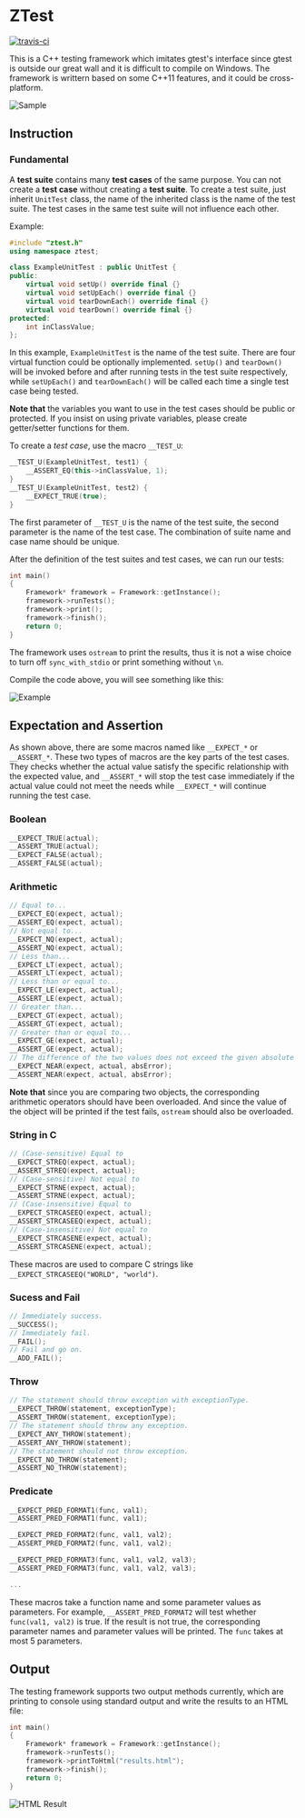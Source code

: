 # ZTest

[![travis-ci](https://travis-ci.org/CyberZHG/CppTesting.svg)](https://travis-ci.org/CyberZHG/CppTesting)

This is a C++ testing framework which imitates gtest's interface since gtest is outside our great wall and it is difficult to compile on Windows. The framework is writtern based on some C++11 features, and it could be cross-platform.

![Sample](https://cloud.githubusercontent.com/assets/853842/6818613/0fe927b0-d2ee-11e4-830a-6c18a41e280e.png)

## Instruction

### Fundamental

A __test suite__ contains many __test cases__ of the same purpose. You can not create a __test case__ without creating a __test suite__. To create a test suite, just inherit `UnitTest` class, the name of the inherited class is the name of the test suite. The test cases in the same test suite will not influence each other.

Example:
```cpp
#include "ztest.h"
using namespace ztest;

class ExampleUnitTest : public UnitTest {
public:
    virtual void setUp() override final {}
    virtual void setUpEach() override final {}
    virtual void tearDownEach() override final {}
    virtual void tearDown() override final {}
protected:
    int inClassValue;
};
```

In this example, `ExampleUnitTest` is the name of the test suite. There are four virtual function could be optionally implemented. `setUp()` and `tearDown()` will be invoked before and after running tests in the test suite respectively, while `setUpEach()` and `tearDownEach()` will be called each time a single test case being tested.

**Note that** the variables you want to use in the test cases should be public or protected. If you insist on using private variables, please create getter/setter functions for them.

To create a *test case*, use the macro `__TEST_U`:

```cpp
__TEST_U(ExampleUnitTest, test1) {
    __ASSERT_EQ(this->inClassValue, 1);
}
__TEST_U(ExampleUnitTest, test2) {
    __EXPECT_TRUE(true);
}
```

The first parameter of `__TEST_U` is the name of the test suite, the second parameter is the name of the test case. The combination of suite name and case name should be unique.

After the definition of the test suites and test cases, we can run our tests:

```cpp
int main()
{
    Framework* framework = Framework::getInstance();
    framework->runTests();
    framework->print();
    framework->finish();
    return 0;
}
```

The framework uses `ostream` to print the results, thus it is not a wise choice to turn off `sync_with_stdio` or print something without `\n`.

Compile the code above, you will see something like this:

![Example](https://cloud.githubusercontent.com/assets/853842/6819000/023a4df4-d2f5-11e4-80a1-b172ad871b3a.png)

## Expectation and Assertion

As shown above, there are some macros named like `__EXPECT_*` or `__ASSERT_*`. These two types of macros are the key parts of the test cases. They checks whether the actual value satisfy the specific relationship with the expected value, and `__ASSERT_*` will stop the test case immediately if the actual value could not meet the needs while `__EXPECT_*` will continue running the test case.

### Boolean

```cpp
__EXPECT_TRUE(actual);
__ASSERT_TRUE(actual);
__EXPECT_FALSE(actual);
__ASSERT_FALSE(actual);
```

### Arithmetic

```cpp
// Equal to...
__EXPECT_EQ(expect, actual);
__ASSERT_EQ(expect, actual);
// Not equal to...
__EXPECT_NQ(expect, actual);
__ASSERT_NQ(expect, actual);
// Less than...
__EXPECT_LT(expect, actual);
__ASSERT_LT(expect, actual);
// Less than or equal to...
__EXPECT_LE(expect, actual);
__ASSERT_LE(expect, actual);
// Greater than...
__EXPECT_GT(expect, actual);
__ASSERT_GT(expect, actual);
// Greater than or equal to...
__EXPECT_GE(expect, actual);
__ASSERT_GE(expect, actual);
// The difference of the two values does not exceed the given absolute error.
__EXPECT_NEAR(expect, actual, absError);
__ASSERT_NEAR(expect, actual, absError);
```

**Note that** since you are comparing two objects, the corresponding arithmetic operators should have been overloaded. And since the value of the object will be printed if the test fails, `ostream` should also be overloaded.

### String in C

```cpp
// (Case-sensitive) Equal to
__EXPECT_STREQ(expect, actual);
__ASSERT_STREQ(expect, actual);
// (Case-sensitive) Not equal to
__EXPECT_STRNE(expect, actual);
__ASSERT_STRNE(expect, actual);
// (Case-insensitive) Equal to
__EXPECT_STRCASEEQ(expect, actual);
__ASSERT_STRCASEEQ(expect, actual);
// (Case-insensitive) Not equal to
__EXPECT_STRCASENE(expect, actual);
__ASSERT_STRCASENE(expect, actual);
```

These macros are used to compare C strings like `__EXPECT_STRCASEEQ("WORLD", "world")`.

### Sucess and Fail

```cpp
// Immediately success.
__SUCCESS();
// Immediately fail.
__FAIL();
// Fail and go on.
__ADD_FAIL();
```

### Throw

```cpp
// The statement should throw exception with exceptionType.
__EXPECT_THROW(statement, exceptionType);
__ASSERT_THROW(statement, exceptionType);
// The statement should throw any exception.
__EXPECT_ANY_THROW(statement);
__ASSERT_ANY_THROW(statement);
// The statement should not throw exception.
__EXPECT_NO_THROW(statement);
__ASSERT_NO_THROW(statement);
```

### Predicate

```cpp
__EXPECT_PRED_FORMAT1(func, val1);
__ASSERT_PRED_FORMAT1(func, val1);

__EXPECT_PRED_FORMAT2(func, val1, val2);
__ASSERT_PRED_FORMAT2(func, val1, val2);

__EXPECT_PRED_FORMAT3(func, val1, val2, val3);
__ASSERT_PRED_FORMAT3(func, val1, val2, val3);

...
```

These macros take a function name and some parameter values as parameters. For example, `__ASSERT_PRED_FORMAT2` will test whether `func(val1, val2)` is true. If the result is not true, the corresponding parameter names and parameter values will be printed. The `func` takes at most 5 parameters.

## Output

The testing framework supports two output methods currently, which are printing to console using standard output and write the results to an HTML file:

```cpp
int main()
{
    Framework* framework = Framework::getInstance();
    framework->runTests();
    framework->printToHtml("results.html");
    framework->finish();
    return 0;
}
```
![HTML Result](https://cloud.githubusercontent.com/assets/853842/6884607/7ebd7b3c-d62c-11e4-9f6b-02401cd003a5.png)
